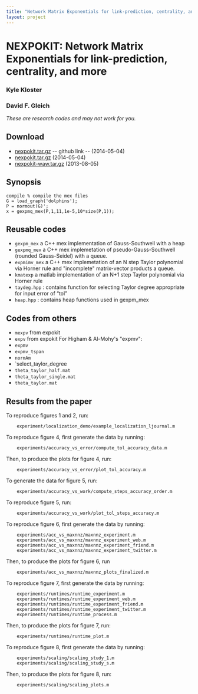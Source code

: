 ```yaml
---
title: "Network Matrix Exponentials for link-prediction, centrality, and more"
layout: project
---
```


NEXPOKIT: Network Matrix Exponentials for link-prediction, centrality, and more
===============================================================================

### Kyle Kloster
### David F. Gleich

_These are research codes and may not work for you._

Download
--------

* [nexpokit.tar.gz](https://github.com/dgleich/nexpokit/archive/IM-submission-v1.zip) -- github link -- (2014-05-04)
* [nexpokit.tar.gz](nexpokit.tar.gz) (2014-05-04)
* [nexpokit-waw.tar.gz](nexpokit-waw.tar.gz) (2013-08-05)

Synopsis
--------

    compile % compile the mex files
    G = load_graph('dolphins');
    P = normout(G)';
    x = gexpmq_mex(P,1,11,1e-5,10*size(P,1));
    
    
Reusable codes
--------------

* `gexpm_mex` a C++ mex implementation of Gauss-Southwell with a heap
* `gexpmq_mex` a C++ mex implemetation of pseudo-Gauss-Southwell (rounded Gauss-Seidel) with
  a queue.
* `expmimv_mex` a C++ mex implemetation of an N step Taylor polynomial via Horner rule and "incomplete" matrix-vector products
  a queue.
* `kmatexp` a matlab implementation of an N+1 step Taylor polynomial via Horner rule
* `taydeg.hpp` : contains function for selecting Taylor degree appropriate for input error of “tol”
* `heap.hpp` : contains heap functions used in gexpm_mex


Codes from others
-----------------

* `mexpv` from expokit
* `expv` from expokit
For Higham & Al-Mohy's "expmv":
* `expmv`
* `expmv_tspan`
* `normAm`
* `select_taylor_degree
* `theta_taylor_half.mat`
* `theta_taylor_single.mat`
* `theta_taylor.mat`


Results from the paper
----------------------

To reproduce figures 1 and 2, run:
	
		experiment/localization_demo/example_localization_ljournal.m

To reproduce figure 4, first generate the data by running:

		experiments/accuracy_vs_error/compute_tol_accuracy_data.m

Then, to produce the plots for figure 4, run:

		experiments/accuracy_vs_error/plot_tol_accuracy.m
		
To generate the data for figure 5, run:

		experiments/accuracy_vs_work/compute_steps_accuracy_order.m

To reproduce figure 5, run:

		experiments/accuracy_vs_work/plot_tol_steps_accuracy.m
		
To reproduce figure 6, first generate the data by running:

		experiments/acc_vs_maxnnz/maxnnz_experiment.m
		experiments/acc_vs_maxnnz/maxnnz_experiment_web.m
		experiments/acc_vs_maxnnz/maxnnz_experiment_friend.m				
		experiments/acc_vs_maxnnz/maxnnz_experiment_twitter.m

Then, to produce the plots for figure 6, run

		experiments/acc_vs_maxnnz/maxnnz_plots_finalized.m

To reproduce figure 7, first generate the data by running:

		experiments/runtimes/runtime_experiment.m
		experiments/runtimes/runtime_experiment_web.m		
		experiments/runtimes/runtime_experiment_friend.m		
		experiments/runtimes/runtime_experiment_twitter.m
		experiments/runtimes/runtime_process.m		

Then, to produce the plots for figure 7, run:

		experiments/runtimes/runtime_plot.m

To reproduce figure 8, first generate the data by running:

		experiments/scaling/scaling_study_1.m
		experiments/scaling/scaling_study_s.m

Then, to produce the plots for figure 8, run:

		experiments/scaling/scaling_plots.m

